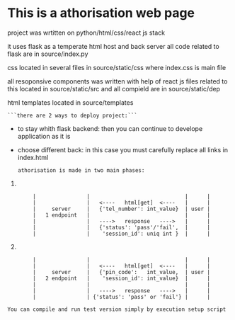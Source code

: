 # This is a athorisation web page

project was wrtitten on python/html/css/react js stack

it uses flask as a temperate html host and back server
all code related to flask are in source/index.py

css located in several files in source/static/css 
where index.css is main file

all resoponsive components was written with help of react js
files related to this located in source/static/src
and all compield are in source/static/dep

html templates located in source/templates


	```there are 2 ways to deploy project:```
- to stay whith flask backend:
	then you can continue to develope application as it is

- choose different back:
	in this case you must carefully replace all links in index.html
	
	
	
	```athorisation is made in two main phases:```
	
1.
```
		|                |                              |      |
		|                |   <----   html[get]  <----   |      |
		|     server     |   {'tel_number': int_value}  | user |
		|   1 endpoint   |                              |      |
		|                |   ---->   response   ---->   |      |
		|                |   {'status': 'pass'/'fail',  |      |
		|                |    'session_id': uniq int }  |      |
```
		
2.
```
		|                |                              |      |
		|                |   <----   html[get]  <----   |      |
		|     server     |   {'pin_code':   int_value,  | user |
		|   2 endpoint   |    'session_id': int_value}  |      |
		|                |                              |      |
		|                |   ---->   response   ---->   |      |
		|                | {'status': 'pass' or 'fail'} |      |
```
		

	You can compile and run test version simply by execution setup script
	
